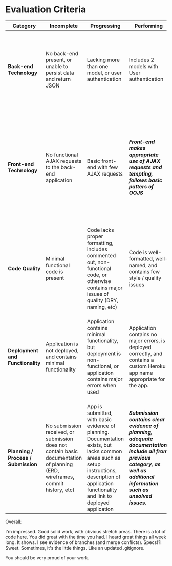 # Evaluation Criteria

| Category                        | Incomplete                                                                                                                    | Progressing                                                                                                                                                                                           | Performing                                                                                                                                                             | Excelling                                                                                                                                                                                                           |
|---------------------------------|-------------------------------------------------------------------------------------------------------------------------------|-------------------------------------------------------------------------------------------------------------------------------------------------------------------------------------------------------|------------------------------------------------------------------------------------------------------------------------------------------------------------------------|---------------------------------------------------------------------------------------------------------------------------------------------------------------------------------------------------------------------|
| **Back-end Technology**             | No back-end present, or unable to persist data and return JSON                                                                | Lacking more than one model, or user authentication                                                                                                                                                   | Includes 2 models with User authentication                                                                                                                             | ***Includes many well-structured models, and advanced functionality such as authorization, 3rd-party API integration, or other technology not covered in class*** |
| **Front-end Technology**            | No functional AJAX requests to the back-end application                                                                       | Basic front-end with few AJAX requests                                                                                                                                                                | ***Front-end makes appropriate use of AJAX requests and tempting, follows basic patters of OOJS***                                                                           | In addition to appropriate AJAX requests, templating, and OOJS principles, application behaves like a true single-page application (makes use of history.pushState, or technologies not covered in class). Submission includes proof of HTML / CSS validation |
| **Code Quality**                    | Minimal functional code is present                                                                                            | Code lacks proper formatting, includes commented out, non-functional code, or otherwise contains major issues of quality (DRY, naming, etc)                                                           | Code is well-formatted, well-named, and contains few style / quality issues                                                                                            | ***No major code quality issues, makes use of OOJS patterns appropriately, and follows techniques such as separation of concerns, abstraction, and encapsulation***                                                       |
| **Deployment and Functionality**    | Application is not deployed, and contains minimal functionality                                                               | Application contains minimal functionality, but deployment is non-functional, or application contains major errors when used                                                                          | Application contains no major errors, is deployed correctly, and contains a custom Heroku app name appropriate for the app.                                            | ***App has advanced functionality that works with minimal errors, and may make use of advanced tools such as APIs, plugins, etc. App may be deployed to a service other than Heroku (e.g. Digital Ocean).***              |
| **Planning / Process / Submission** | No submission received, or submission does not contain basic documentation of planning (ERD, wireframes, commit history, etc) | App is submitted, with basic evidence of planning. Documentation exists, but lacks common areas such as setup instructions, description of application functionality and link to deployed application | ***Submission contains clear evidence of planning, adequate documentation, include all from previous category, as well as additional information such as unsolved issues.*** | Submission includes everything in previous category, as well as evidence of proper teamwork, such as feature branching, code review, github issue / user story tracking, and justification of technical decisions.  |


Overall:

I'm impressed. Good solid work, with obvious stretch areas.  There is a lot of code here.  You did great with the time you had.  I heard great things all week long.  It shows.  I see evidence of branches (and merge conflicts).  Specs!?!  Sweet. Sometimes, it's the little things.  Like an updated .gitignore.

You should be very proud of your work.
